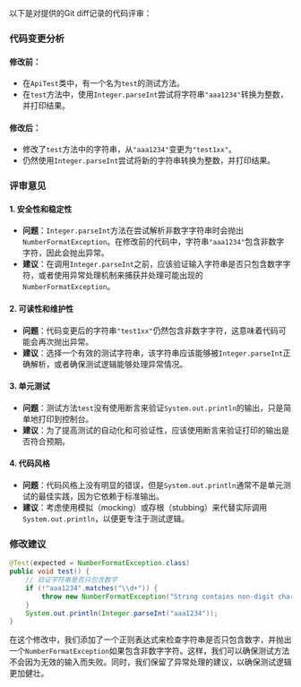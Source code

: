 以下是对提供的Git diff记录的代码评审：

### 代码变更分析

#### 修改前：
- 在`ApiTest`类中，有一个名为`test`的测试方法。
- 在`test`方法中，使用`Integer.parseInt`尝试将字符串`"aaa1234"`转换为整数，并打印结果。

#### 修改后：
- 修改了`test`方法中的字符串，从`"aaa1234"`变更为`"test1xx"`。
- 仍然使用`Integer.parseInt`尝试将新的字符串转换为整数，并打印结果。

### 评审意见

#### 1. 安全性和稳定性
- **问题**：`Integer.parseInt`方法在尝试解析非数字字符串时会抛出`NumberFormatException`。在修改前的代码中，字符串`"aaa1234"`包含非数字字符，因此会抛出异常。
- **建议**：在调用`Integer.parseInt`之前，应该验证输入字符串是否只包含数字字符，或者使用异常处理机制来捕获并处理可能出现的`NumberFormatException`。

#### 2. 可读性和维护性
- **问题**：代码变更后的字符串`"test1xx"`仍然包含非数字字符，这意味着代码可能会再次抛出异常。
- **建议**：选择一个有效的测试字符串，该字符串应该能够被`Integer.parseInt`正确解析，或者确保测试逻辑能够处理异常情况。

#### 3. 单元测试
- **问题**：测试方法`test`没有使用断言来验证`System.out.println`的输出，只是简单地打印到控制台。
- **建议**：为了提高测试的自动化和可验证性，应该使用断言来验证打印的输出是否符合预期。

#### 4. 代码风格
- **问题**：代码风格上没有明显的错误，但是`System.out.println`通常不是单元测试的最佳实践，因为它依赖于标准输出。
- **建议**：考虑使用模拟（mocking）或存根（stubbing）来代替实际调用`System.out.println`，以便更专注于测试逻辑。

### 修改建议

```java
@Test(expected = NumberFormatException.class)
public void test() {
    // 验证字符串是否只包含数字
    if (!"aaa1234".matches("\\d+")) {
        throw new NumberFormatException("String contains non-digit characters");
    }
    System.out.println(Integer.parseInt("aaa1234"));
}
```

在这个修改中，我们添加了一个正则表达式来检查字符串是否只包含数字，并抛出一个`NumberFormatException`如果包含非数字字符。这样，我们可以确保测试方法不会因为无效的输入而失败。同时，我们保留了异常处理的建议，以确保测试逻辑更加健壮。